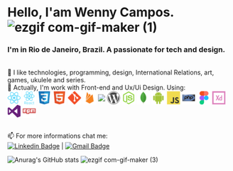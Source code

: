 # Hello, I'am Wenny Campos. ![ezgif com-gif-maker (1)](https://user-images.githubusercontent.com/68281298/119243223-2ac5c200-bb3b-11eb-9d6f-2b6d98fa3c9e.gif)
### I'm in Rio de Janeiro, Brazil. A passionate for tech and design.




 <br/>💬 I like technologies, programming, design, International Relations, art, games, ukulele and series.
 <br/>💼 Actually, I'm work with Front-end and Ux/Ui Design. Using:
<br/> <img align="center" heigth="20" width="30" src="https://raw.githubusercontent.com/devicons/devicon/master/icons/react/react-original.svg" style="max-width:100%;">
<img align="center" heigth="20" width="30" src="https://raw.githubusercontent.com/devicons/devicon/master/icons/react/react-original-wordmark.svg" style="max-width:100%;">
<img align="center" heigth="20" width="30" src="https://raw.githubusercontent.com/devicons/devicon/master/icons/css3/css3-original.svg" style="max-width:100%;">
<img align="center" heigth="20" width="30" src="https://raw.githubusercontent.com/devicons/devicon/master/icons/html5/html5-original.svg" style="max-width:100%;">
<img align="center" heigth="20" width="30" src="https://raw.githubusercontent.com/devicons/devicon/master/icons/git/git-original.svg" style="max-width:100%;">
<img align="center" heigth="20" width="30" src="https://raw.githubusercontent.com/devicons/devicon/master/icons/firebase/firebase-plain.svg" style="max-width:100%;">
<img align="center" heigth="20" width="30" src="https://www.vectorlogo.zone/logos/getpostman/getpostman-icon.svg" style="max-width:100%;">
<img align="center" heigth="20" width="30" src="https://raw.githubusercontent.com/devicons/devicon/master/icons/wordpress/wordpress-plain.svg" style="max-width:100%;">
<img align="center" heigth="20" width="30" src="https://raw.githubusercontent.com/devicons/devicon/master/icons/nodejs/nodejs-original.svg" style="max-width:100%;">
<img align="center" heigth="20" width="30" src="https://raw.githubusercontent.com/devicons/devicon/master/icons/mongodb/mongodb-original.svg" style="max-width:100%;">
<img align="center" heigth="20" width="30" src="https://raw.githubusercontent.com/devicons/devicon/master/icons/android/android-original.svg" style="max-width:100%;">
<img align="center" heigth="20" width="30" src="https://raw.githubusercontent.com/devicons/devicon/master/icons/javascript/javascript-original.svg" style="max-width:100%;">
<img align="center" heigth="20" width="30" src="https://raw.githubusercontent.com/devicons/devicon/master/icons/php/php-original.svg" style="max-width:100%;">
<img align="center" heigth="20" width="30" src="https://raw.githubusercontent.com/devicons/devicon/master/icons/figma/figma-original.svg" style="max-width:100%;">
<img align="center" heigth="20" width="30" src="https://raw.githubusercontent.com/devicons/devicon/master/icons/xd/xd-line.svg" style="max-width:100%;">
<img align="center" heigth="20" width="30" src="https://raw.githubusercontent.com/devicons/devicon/master/icons/visualstudio/visualstudio-plain.svg" style="max-width:100%;">
<img align="center" heigth="20" width="30" src="https://raw.githubusercontent.com/devicons/devicon/master/icons/npm/npm-original-wordmark.svg" style="max-width:100%;">

 <br/>📫 For more informations chat me:<br/>
[![Linkedin Badge](https://img.shields.io/badge/-wennycampos-blue?style=flat-square&logo=Linkedin&logoColor=white&link=https://www.linkedin.com/in/wennycampos/)](https://www.linkedin.com/in/wennycampos/) 
|
[![Gmail Badge](https://img.shields.io/badge/wennyct@gmail.com-c14438?style=flat-square&logo=Gmail&logoColor=white&link=mailto:wennyct@gmail.com)](mailto:wennyct@gmail.com)

![Anurag's GitHub stats](https://github-readme-stats.vercel.app/api?username=wennycampos&show_icons=true&theme=prussian) ![ezgif com-gif-maker (3)](https://user-images.githubusercontent.com/68281298/119243312-e686f180-bb3b-11eb-89c3-55e3965edbfa.gif)



